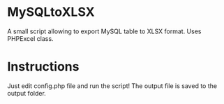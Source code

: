 # MySQLtoXLSX
A small script allowing to export MySQL table to XLSX format. Uses PHPExcel class.
# Instructions
Just edit config.php file and run the script! The output file is saved to the output folder.
